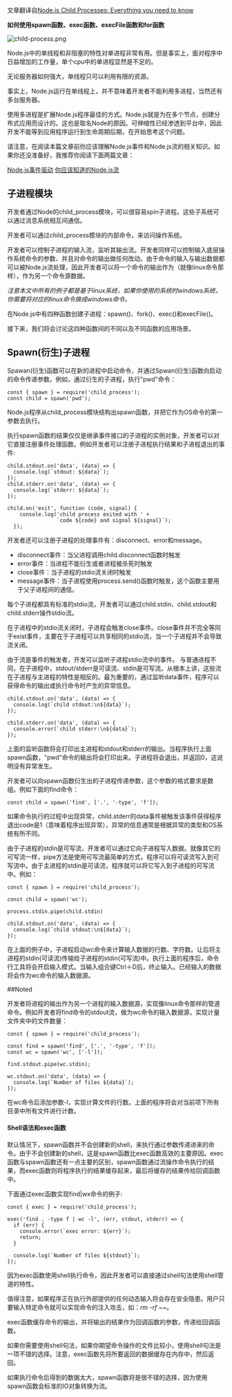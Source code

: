 文章翻译自[Node.js Child Processes: Everything you need to know](https://medium.freecodecamp.org/node-js-child-processes-everything-you-need-to-know-e69498fe970a)

**如何使用spawn函数、exec函数、execFile函数和for函数**

![child-process.png](https://upload-images.jianshu.io/upload_images/704770-f0db94353574b23e.png?imageMogr2/auto-orient/strip%7CimageView2/2/w/1240)

Node.js中的单线程和非阻塞的特性对单进程非常有用。但是事实上，面对程序中日益增加的工作量，单个cpu中的单进程显然是不足的。

无论服务器如何强大，单线程只可以利用有限的资源。

事实上，Node.js运行在单线程上，并不意味着开发者不能利用多进程，当然还有多台服务器。

使用多进程是扩展Node.js程序最佳的方式。Node.js就是为在多个节点，创建分布式应用而设计的。这也是取名Node的原因。可伸缩性已经渗透到平台中，因此开发不能等到应用程序运行到生命周期后期，在开始思考这个问题。

请注意，在阅读本篇文章前你应该理解Node.js事件和Node.js流的相关知识。如果你还没准备好，我推荐你阅读下面两篇文章：

[Node.js事件驱动](https://www.jianshu.com/p/7622d4305c4d)
[你应该知道的Node.js流](https://www.jianshu.com/p/50bf611b53ca)

## 子进程模块

开发者通过Node的child_process模块，可以很容易spin子进程。这些子系统可以通过消息系统相互间通信。

开发者可以通过child_process模块的内部命令，来访问操作系统。

开发者可以控制子进程的输入流，监听其输出流。开发者同样可以控制输入底层操作系统命令的参数、并且对命令的输出做任何改动。由于命令的输入与输出数据都可以被Node.js流处理，因此开发者可以将一个命令的输出作为（就像linux命令那样），作为另一个命令源数据。

*注意本文中所有的例子都是基于linux系统，如果你使用的系统时windows系统，你需要将对应的linux命令换成windows命令。*

在Node.js中有四种函数创建子进程：spawn()、fork()、exec()和execFile()。

接下来，我们将会讨论这四种函数间的不同以及不同函数的应用场景。

## Spawn(衍生)子进程

Spawan(衍生)函数可以在新的进程中启动命令，并通过Spwan(衍生)函数向启动的命令传递参数。例如，通过衍生的子进程，执行"pwd"命令：

```
const { spawn } = require('child_process');
const child = spawn('pwd');
```

Node.js程序从child_process模块结构出spawn函数，并把它作为OS命令的第一参数去执行。

执行spawn函数的结果仅仅是继承事件接口的子进程的实例对象，开发者可以对它直接注册事件处理函数。例如开发者可以注册子进程执行结果和子进程退出的事件:
```
child.stdout.on('data', (data) => {
  console.log(`stdout: ${data}`);
});
child.stderr.on('data', (data) => {
  console.log(`stderr: ${data}`);
});

child.on('exit', function (code, signal) {
    console.log('child process exited with ' +
                `code ${code} and signal ${signal}`);
  });
```
开发者还可以注册子进程的处理事件有：disconnect、error和message。

- disconnect事件：当父进程调用child.disconnect函数时触发
- error事件：当进程不能衍生或者进程被杀死时触发
- close事件：当子进程的stdio流关闭时触发
- message事件：当子进程使用process.send()函数时触发，这个函数主要用于父子进程间的通信。

每个子进程都具有标准的stdio流，开发者可以通过child.stdin、child.stdout和child.stderr操作stdio流。

在子进程中的stdio流关闭时，子进程会触发close事件。close事件并不完全等同于exist事件，主要在于子进程可以共享相同的stdio流，当一个子进程并不会导致流关闭。

由于流是事件的触发者，开发可以监听子进程stdio流中的事件。
与普通进程不同，在子进程中，stdout/stderr是可读流、stdin是可写流。从根本上讲，这些流在子进程与主进程的特性是相反的。最为重要的，通过监听data事件，程序可以获得命令的输出或执行命令时产生的异常信息。

```
child.stdout.on('data', (data) => {
  console.log(`child stdout:\n${data}`);
});

child.stderr.on('data', (data) => {
  console.error(`child stderr:\n${data}`);
});
```
上面的监听函数将会打印出主进程和stdout和stderr的输出。当程序执行上面spawn函数，"pwd"命令的输出将会打印出来。子进程将会退出，并返回0，这说明没有异常发生。

开发者可以向spawn函数衍生出的子进程传递参数，这个参数的格式要求是数组。例如下面的find命令：

```
const child = spawn('find', ['.', '-type', 'f']);
```

如果命令执行的过程中出现异常，child.stderr的data事件被触发该事件获得程序退出code是1（意味着程序出现异常），异常的信息通常是根据异常的类型和OS系统有所不同。

由于子进程的stdin是可写流，开发者可以通过它向子进程写入数据。就像其它的可写流一样，pipe方法是使用可写流最简单的方式，程序可以将可读流写入到可写流中。由于主进程的stdin是可读流，程序就可以将它写入到子进程的可写流中。例如：
```
const { spawn } = require('child_process');

const child = spawn('wc');

process.stdin.pipe(child.stdin)

child.stdout.on('data', (data) => {
  console.log(`child stdout:\n${data}`);
});
```
在上面的例子中，子进程启动wc命令来计算输入数据的行数、字符数。让后将主进程的stdin(可读流)传输给子进程的stdin(可写流)中。执行上面的程序后，命令行工具将会开启输入模式。当输入组合键Ctrl＋D后，终止输入。已经输入的数据将会作为wc命令的输入数据源。

##Noted

开发者将进程的输出作为另一个进程的输入数据源，实现像linux命令那样的管道命令。例如开发者将find命令的stdout流，做为wc命令的输入数据源，实现计量文件夹中的文件数量：
```
const { spawn } = require('child_process');

const find = spawn('find', ['.', '-type', 'f']);
const wc = spawn('wc', ['-l']);

find.stdout.pipe(wc.stdin);

wc.stdout.on('data', (data) => {
  console.log(`Number of files ${data}`);
});
```
在wc命令后添加参数-l，实现计算文件的行数。上面的程序将会对当前项下所有目录中所有文件进行计数。

#### Shell语法和exec函数

默认情况下，spawn函数并不会创建新的shell，来执行通过参数传递进来的命令。由于不会创建新的shell，这是spawn函数比exec函数高效的主要原因。exec函数与spawn函数还有一点主要的区别，spawn函数通过流操作命令执行的结果，而exec函数则将程序执行的结果缓存起来，最后将缓存的结果传给回调函数中。

下面通过exec函数实现find|wx命令的例子:
```
const { exec } = require('child_process');

exec('find . -type f | wc -l', (err, stdout, stderr) => {
  if (err) {
    console.error(`exec error: ${err}`);
    return;
  }

  console.log(`Number of files ${stdout}`);
});
```
因为exec函数使用shell执行命令，因此开发者可以直接通过shell句法使用shell管道的特性。

值得注意，如果程序正在执行外部提供的任何动态输入将会存在安全隐患。用户只要输入特定命令就可以实现命令的注入攻击，如：*rm -rf ~~*。

exec函数缓存命令的输出，并将输出的结果作为回调函数的参数，传递给回调函数。

如果你需要使用shell句法，如果你期望命令操作的文件比较小，使用shell句法是一项不错的选择。注意，exec函数先将所要返回的数据缓存在内存中，然后返回。

如果执行命令后得到的数据太大，spawn函数将是很不错的选择，因为使用spawn函数会标准的IO对象转换为流。








  






